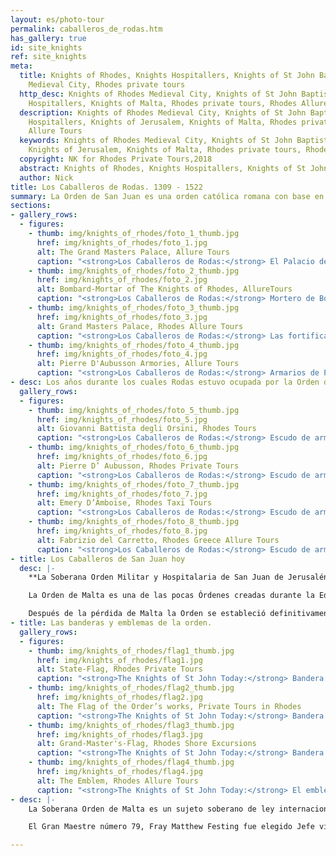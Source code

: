 ```yaml
---
layout: es/photo-tour
permalink: caballeros_de_rodas.htm
has_gallery: true
id: site_knights
ref: site_knights
meta:
  title: Knights of Rhodes, Knights Hospitallers, Knights of St John Baptist, Rhodes
    Medieval City, Rhodes private tours
  http_desc: Knights of Rhodes Medieval City, Knights of St John Baptist, Knights
    Hospitallers, Knights of Malta, Rhodes private tours, Rhodes Allure Tours
  description: Knights of Rhodes Medieval City, Knights of St John Baptist, Knights
    Hospitallers, Knights of Jerusalem, Knights of Malta, Rhodes private tours, Rhodes
    Allure Tours
  keywords: Knights of Rhodes Medieval City, Knights of St John Baptist, Knights Hospitallers,
    Knights of Jerusalem, Knights of Malta, Rhodes private tours, Rhodes Alure Tours
  copyright: NK for Rhodes Private Tours,2018
  abstract: Knights of Rhodes, Knights Hospitallers, Knights of St John Baptist
  author: Nick
title: Los Caballeros de Rodas. 1309 - 1522
summary: La Orden de San Juan es una orden católica romana con base en Roma, Italia. Sus orígenes provienen de los Caballeros Hospitalarios, organización fundada en Jerusalén en el 1050 como un hospital amalfitano donde se proveía asistencia a los peregrinos pobres y enfermos en su ruta hacia la Tierra Santa. Después de la conquista de Jerusalén en 1099 durante la Primera Cruzada, se convirtió en una orden militar bajo su propio estatuto. Tras la pérdida de los territorios ocupados por los cristianos en manos de los musulmanes, la Orden operó desde Rodas (1309 – 1522) y posteriormente desde Malta (1530 – 1798) sobre la cual era soberana.
sections:
- gallery_rows:
  - figures:
    - thumb: img/knights_of_rhodes/foto_1_thumb.jpg
      href: img/knights_of_rhodes/foto_1.jpg
      alt: The Grand Masters Palace, Allure Tours
      caption: "<strong>Los Caballeros de Rodas:</strong> El Palacio del Gran Maestre"
    - thumb: img/knights_of_rhodes/foto_2_thumb.jpg
      href: img/knights_of_rhodes/foto_2.jpg
      alt: Bombard-Mortar of The Knights of Rhodes, AllureTours
      caption: "<strong>Los Caballeros de Rodas:</strong> Mortero de Bombardeo de los Caballeros de Rodas 1408 – 1500."
    - thumb: img/knights_of_rhodes/foto_3_thumb.jpg
      href: img/knights_of_rhodes/foto_3.jpg
      alt: Grand Masters Palace, Rhodes Allure Tours
      caption: "<strong>Los Caballeros de Rodas:</strong> Las fortificaciones de la Palacio del Gran Maestre"
    - thumb: img/knights_of_rhodes/foto_4_thumb.jpg
      href: img/knights_of_rhodes/foto_4.jpg
      alt: Pierre D'Aubusson Armories, Allure Tours
      caption: "<strong>Los Caballeros de Rodas:</strong> Armarios de Pierre D´Aubusson."
- desc: Los años durante los cuales Rodas estuvo ocupada por la Orden de los Caballeros de San Juan podrían considerarse uno de los períodos de mayor prosperidad. Los Caballeros permanecieron en Rodas por un total de 213 años, desde 1309 hasta 1522 cuando el último Gran Maestre fue obligado a cederle la ciudad al Sultán Solimán el Magnífico. Se marcharon tras imponer evidencia de su tiempo en Rodas y le dieron el color particular que la ciudad aún conserva en sus impenetrables murallas, sus puertas, sus iglesias y hospitales así como sus hostales y majestuosos palacios.
  gallery_rows:
  - figures:
    - thumb: img/knights_of_rhodes/foto_5_thumb.jpg
      href: img/knights_of_rhodes/foto_5.jpg
      alt: Giovanni Battista degli Orsini, Rhodes Tours
      caption: "<strong>Los Caballeros de Rodas:</strong> Escudo de armas del Gran Maestro Giovanni Battista degli Orsini (1467-1476)"
    - thumb: img/knights_of_rhodes/foto_6_thumb.jpg
      href: img/knights_of_rhodes/foto_6.jpg
      alt: Pierre D’ Aubusson, Rhodes Private Tours
      caption: "<strong>Los Caballeros de Rodas:</strong> Escudo de armas del Gran Maestro Pierre D’ Aubusson (1476-1503)"
    - thumb: img/knights_of_rhodes/foto_7_thumb.jpg
      href: img/knights_of_rhodes/foto_7.jpg
      alt: Emery D’Amboise, Rhodes Taxi Tours
      caption: "<strong>Los Caballeros de Rodas:</strong> Escudo de armas del Gran Maestro Emery D’Amboise (1503-1512)"
    - thumb: img/knights_of_rhodes/foto_8_thumb.jpg
      href: img/knights_of_rhodes/foto_8.jpg
      alt: Fabrizio del Carretto, Rhodes Greece Allure Tours
      caption: "<strong>Los Caballeros de Rodas:</strong> Escudo de armas del Gran Maestro Fabrizio del Carretto (1513 - 1521)"
- title: Los Caballeros de San Juan hoy
  desc: |-
    **La Soberana Orden Militar y Hospitalaria de San Juan de Jerusalén, de Rodas y de Malta (Nombre oficial).**

    La Orden de Malta es una de las pocas Órdenes creadas durante la Edad Medieval que aún está activa. También es la única que es tanto religiosa como soberana.

    Después de la pérdida de Malta la Orden se estableció definitivamente en Roma en 1834 donde es propietaria, con estatuto de extraterritorialidad, del Palacio Magistral en Via Condotti 68 en la Villa Magistral en la Colina Aventine.
- title: Las banderas y emblemas de la orden.
  gallery_rows:
  - figures:
    - thumb: img/knights_of_rhodes/flag1_thumb.jpg
      href: img/knights_of_rhodes/flag1.jpg
      alt: State-Flag, Rhodes Private Tours
      caption: "<strong>The Knights of St John Today:</strong> Bandera estatal."
    - thumb: img/knights_of_rhodes/flag2_thumb.jpg
      href: img/knights_of_rhodes/flag2.jpg
      alt: The Flag of the Order’s works, Private Tours in Rhodes
      caption: "<strong>The Knights of St John Today:</strong> Bandera de los trabajos de la Orden."
    - thumb: img/knights_of_rhodes/flag3_thumb.jpg
      href: img/knights_of_rhodes/flag3.jpg
      alt: Grand-Master's-Flag, Rhodes Shore Excursions
      caption: "<strong>The Knights of St John Today:</strong> Bandera del Gran Maestre."
    - thumb: img/knights_of_rhodes/flag4_thumb.jpg
      href: img/knights_of_rhodes/flag4.jpg
      alt: The Emblem, Rhodes Allure Tours
      caption: "<strong>The Knights of St John Today:</strong> El emblema de la Orden Soberana de Malta con armadura"
- desc: |-
    La Soberana Orden de Malta es un sujeto soberano de ley internacional con su constitución propia, sus pasaportes, sellos e instituciones públicas.

    El Gran Maestre número 79, Fray Matthew Festing fue elegido Jefe vitalicio de la Orden en marzo 11 del 2008. La Orden tiene relaciones diplomáticas con 104 países –muchos de los cuales no son católicos- y misiones a importantes naciones europeas así como a organizaciones internacionales. La misión original de los Hospitalarios volvió a ser la actividad principal de la Orden la cual ha crecido y se ha fortalecido a lo largo del último siglo.

---
```

